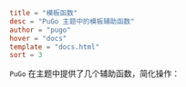 ```toml
title = "模板函数"
desc = "PuGo 主题中的模板辅助函数"
author = "pugo"
hover = "docs"
template = "docs.html"
sort = 3
```

`PuGo` 在主题中提供了几个辅助函数，简化操作：